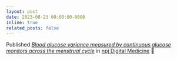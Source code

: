 ```yaml
---
layout: post
date: 2023-08-23 00:00:00-0000
inline: true
related_posts: false
---
```


Published [*Blood glucose variance measured by continuous glucose monitors across the menstrual cycle*](https://www.nature.com/articles/s41746-023-00884-x) in [npj Digital Medicine](https://www.nature.com/npjdigitalmed/) 🎉

